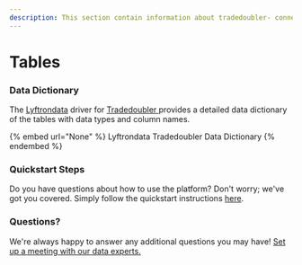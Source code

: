 ```yaml
---
description: This section contain information about tradedoubler- connector tables information
---
```


# Tables

### Data Dictionary

The [Lyftrondata](https://www.lyftrondata.com/) driver for [Tradedoubler ](None/)[ ](https://www.lyftrondata.com/integration/tradedoubler-/)provides a detailed data dictionary of the tables with data types and column names.

{% embed url="None" %}
Lyftrondata Tradedoubler  Data Dictionary
{% endembed %}

### Quickstart Steps

Do you have questions about how to use the platform? Don't worry; we've got you covered. Simply follow the quickstart instructions [here](../README.md).

### Questions? <a href="#questions" id="questions"></a>

We're always happy to answer any additional questions you may have! [Set up a meeting with our data experts.](https://www.lyftrondata.com/book-a-meeting/)

